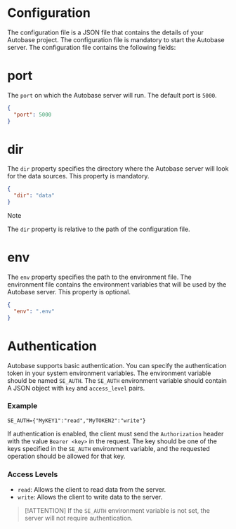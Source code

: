 # Configuration

The configuration file is a JSON file that contains the details of your Autobase project. The configuration file is mandatory to start the Autobase server. The configuration file contains the following fields:

# port

The `port` on which the Autobase server will run. The default port is `5000`.

```json
{
  "port": 5000
}
```

# dir

The `dir` property specifies the directory where the Autobase server will look for the data sources. This property is mandatory.

```json
{
  "dir": "data"
}
```

>[!NOTE]
> The `dir` property is relative to the path of the configuration file.

# env

The `env` property specifies the path to the environment file. The environment file contains the environment variables that will be used by the Autobase server. This property is optional.

```json
{
  "env": ".env"
}
```

# Authentication

Autobase supports basic authentication. You can specify the authentication token in your system environment variables. The environment variable should be named `SE_AUTH`. The `SE_AUTH` environment variable should contain A JSON object with `key` and `access_level` pairs.

### Example
```env
SE_AUTH={"MyKEY1":"read","MyTOKEN2":"write"}
```

If authentication is enabled, the client must send the `Authorization` header with the value `Bearer <key>` in the request. The key should be one of the keys specified in the `SE_AUTH` environment variable, and the requested operation should be allowed for that key.

### Access Levels

- `read`: Allows the client to read data from the server.
- `write`: Allows the client to write data to the server.

>[!ATTENTION]
> If the `SE_AUTH` environment variable is not set, the server will not require authentication.